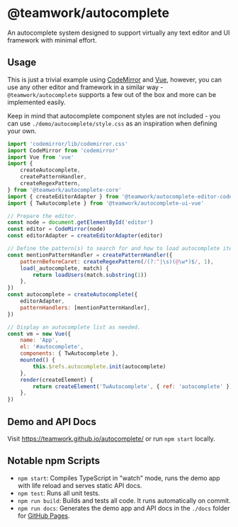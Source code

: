 # @teamwork/autocomplete

An autocomplete system designed to support virtually any text editor and UI framework with minimal effort.

## Usage

This is just a trivial example using [CodeMirror](https://codemirror.net/) and [Vue](https://vuejs.org/), however, you can use any other editor and framework in a similar way - `@teamwork/autocomplete` supports a few out of the box and more can be implemented easily.

Keep in mind that autocomplete component styles are not included - you can use `./demo/autocomplete/style.css` as an inspiration when defining your own.

```javascript
import 'codemirror/lib/codemirror.css'
import CodeMirror from 'codemirror'
import Vue from 'vue'
import {
    createAutocomplete,
    createPatternHandler,
    createRegexPattern,
} from '@teamwork/autocomplete-core'
import { createEditorAdapter } from '@teamwork/autocomplete-editor-codemirror'
import { TwAutocomplete } from '@teamwork/autocomplete-ui-vue'

// Prepare the editor.
const node = document.getElementById('editor')
const editor = CodeMirror(node)
const editorAdapter = createEditorAdapter(editor)

// Define the pattern(s) to search for and how to load autocomplete items.
const mentionPatternHandler = createPatternHandler({
    patternBeforeCaret: createRegexPattern(/(?:^|\s)(@\w*)$/, 1),
    load(_autocomplete, match) {
        return loadUsers(match.substring(1))
    },
})
const autocomplete = createAutocomplete({
    editorAdapter,
    patternHandlers: [mentionPatternHandler],
})

// Display an autocomplete list as needed.
const vm = new Vue({
    name: 'App',
    el: '#autocomplete',
    components: { TwAutocomplete },
    mounted() {
        this.$refs.autocomplete.init(autocomplete)
    },
    render(createElement) {
        return createElement('TwAutocomplete', { ref: 'autocomplete' })
    },
})
```

## Demo and API Docs

Visit https://teamwork.github.io/autocomplete/ or run `npm start` locally.

## Notable npm Scripts

-   `npm start`: Compiles TypeScript in "watch" mode, runs the demo app with life reload and serves static API docs.
-   `npm test`: Runs all unit tests.
-   `npm run build`: Builds and tests all code. It runs automatically on commit.
-   `npm run docs`: Generates the demo app and API docs in the `./docs` folder for [GitHub Pages](https://pages.github.com/).
